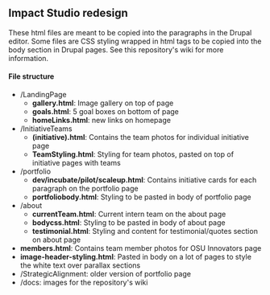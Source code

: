 ## Impact Studio redesign

These html files are meant to be copied into the paragraphs in the Drupal editor. Some files are CSS styling wrapped in html tags to be copied into the body section in Drupal pages. See this repository's wiki for more information.

#### File structure

- /LandingPage
    - **gallery.html**: Image gallery on top of page
    - **goals.html**: 5 goal boxes on bottom of page
    - **homeLinks.html**: new links on homepage
- /InitiativeTeams
    - **(initiative).html**: Contains the team photos for  individual initiative page
    - **TeamStyling.html**: Styling for team photos, pasted on top of initiative pages with teams
- /portfolio
    - **dev/incubate/pilot/scaleup.html**: Contains initiative cards for each paragraph on the portfolio page
    - **portfoliobody.html**: Styling to be pasted in body of portfolio page
- /about
    - **currentTeam.html**: Current intern team on the about page
    - **bodycss.html**: Styling to be pasted in body of about page
    - **testimonial.html**: Styling and content for testimonial/quotes section on about page
- **members.html**: Contains team member photos for OSU Innovators page
- **image-header-styling.html**: Pasted in body on a lot of pages to style the white text over parallax sections
- /StrategicAlignment: older version of portfolio page
- /docs: images for the repository's wiki
